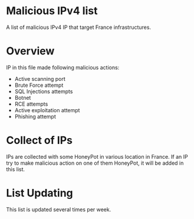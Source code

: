 # Malicious IPv4 list
A list of malicious IPv4 IP that target France infrastructures.

# Overview

IP in this file made following malicious actions:
- Active scanning port
- Brute Force attempt
- SQL Injections attempts
- Botnet
- RCE attempts
- Active exploitation attempt
- Phishing attempt

# Collect of IPs
IPs are collected with some HoneyPot in various location in France. If an IP try to make malicious action on one of them HoneyPot, it will be added in this list.

# List Updating
This list is updated several times per week.